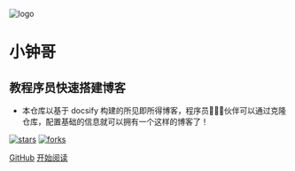 ![logo](_media/logo.png)

# 小钟哥

## 教程序员快速搭建博客

- 本仓库以基于 docsify 构建的所见即所得博客，程序员👨🏻‍💻伙伴可以通过克隆仓库，配置基础的信息就可以拥有一个这样的博客了！
    
[![stars](https://badgen.net/github/stars/fuzhengwei/fuzhengwei.github.io?icon=github&color=4ab8a1)](https://github.com/fuzhengwei/fuzhengwei.github.io) [![forks](https://badgen.net/github/forks/fuzhengwei/fuzhengwei.github.io?icon=github&color=4ab8a1)](https://github.com/fuzhengwei/fuzhengwei.github.io) 

[GitHub](<https://github.com/ALiGaDuoZq/ALiGaDuoZq.github.io>)
[开始阅读](README.md)
